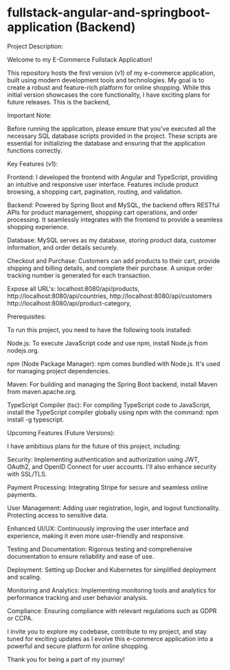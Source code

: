 # fullstack-angular-and-springboot-application (Backend)

Project Description:

Welcome to my E-Commerce Fullstack Application!

This repository hosts the first version (v1) of my e-commerce application, built using modern development tools and technologies. My goal is to create a robust and feature-rich platform for online shopping. While this initial version showcases the core functionality, I have exciting plans for future releases. This is the backend,

Important Note:

Before running the application, please ensure that you've executed all the necessary SQL database scripts provided in the project. These scripts are essential for initializing the database and ensuring that the application functions correctly. 



Key Features (v1):

Frontend: I developed the frontend with Angular and TypeScript, providing an intuitive and responsive user interface. Features include product browsing, a shopping cart, pagination, routing, and validation.

Backend: Powered by Spring Boot and MySQL, the backend offers RESTful APIs for product management, shopping cart operations, and order processing. It seamlessly integrates with the frontend to provide a seamless shopping experience.

Database: MySQL serves as my database, storing product data, customer information, and order details securely.

Checkout and Purchase: Customers can add products to their cart, provide shipping and billing details, and complete their purchase. A unique order tracking number is generated for each transaction.



Expose all URL's:
localhost:8080/api/products,
http://localhost:8080/api/countries,
http://localhost:8080/api/customers
http://localhost:8080/api/product-category,


Prerequisites:

To run this project, you need to have the following tools installed:

Node.js: To execute JavaScript code and use npm, install Node.js from nodejs.org.

npm (Node Package Manager): npm comes bundled with Node.js. It's used for managing project dependencies.

Maven: For building and managing the Spring Boot backend, install Maven from maven.apache.org.

TypeScript Compiler (tsc): For compiling TypeScript code to JavaScript, install the TypeScript compiler globally using npm with the command: npm install -g typescript.

Upcoming Features (Future Versions):

I have ambitious plans for the future of this project, including:

Security: Implementing authentication and authorization using JWT, OAuth2, and OpenID Connect for user accounts. I'll also enhance security with SSL/TLS.

Payment Processing: Integrating Stripe for secure and seamless online payments.

User Management: Adding user registration, login, and logout functionality. Protecting access to sensitive data.

Enhanced UI/UX: Continuously improving the user interface and experience, making it even more user-friendly and responsive.

Testing and Documentation: Rigorous testing and comprehensive documentation to ensure reliability and ease of use.

Deployment: Setting up Docker and Kubernetes for simplified deployment and scaling.

Monitoring and Analytics: Implementing monitoring tools and analytics for performance tracking and user behavior analysis.

Compliance: Ensuring compliance with relevant regulations such as GDPR or CCPA.

I invite you to explore my codebase, contribute to my project, and stay tuned for exciting updates as I evolve this e-commerce application into a powerful and secure platform for online shopping.

Thank you for being a part of my journey!

